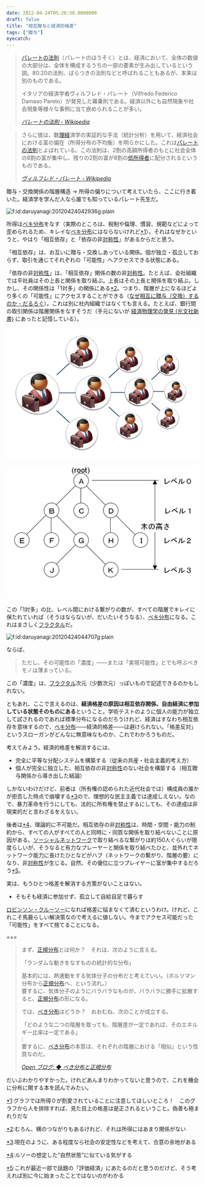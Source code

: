 ```yaml
---
date: 2012-04-24T05:26:58.0000000
draft: false
title: "相互贈与と経済的格差"
tags: ["贈与"]
eyecatch: 
---
```


<blockquote cite="http://ja.wikipedia.org/wiki/%E3%83%91%E3%83%AC%E3%83%BC%E3%83%88%E3%81%AE%E6%B3%95%E5%89%87">
<p><a class="keyword" href="http://d.hatena.ne.jp/keyword/%A5%D1%A5%EC%A1%BC%A5%C8%A4%CE%CB%A1%C2%A7">パレートの法則</a>（パレートのほうそく）とは、経済において、全体の数値の大部分は、全体を構成するうちの一部の要素が生み出しているという説。80:20の法則、ばらつきの法則などと呼ばれることもあるが、本来は別のものである。</p><p>イタリアの経済学者ヴィルフレド・パレート（Vilfredo Federico Damaso Pareto）が発見した冪乗則である。経済以外にも自然現象や社会現象等様々な事例に当て嵌められることが多い。</p>

<cite><a href="http://ja.wikipedia.org/wiki/%E3%83%91%E3%83%AC%E3%83%BC%E3%83%88%E3%81%AE%E6%B3%95%E5%89%87">&#x30D1;&#x30EC;&#x30FC;&#x30C8;&#x306E;&#x6CD5;&#x5247; - Wikipedia</a></cite>
</blockquote>

<blockquote cite="http://ja.wikipedia.org/wiki/%E3%83%B4%E3%82%A3%E3%83%AB%E3%83%95%E3%83%AC%E3%83%89%E3%83%BB%E3%83%91%E3%83%AC%E3%83%BC%E3%83%88">
<p>さらに彼は、数<a class="keyword" href="http://d.hatena.ne.jp/keyword/%CD%FD%B7%D0">理経</a>済学の実証的な手法（統計分析）を用いて、経済社会における富の偏在（所得分布の不均衡）を明らかにした。これは<a class="keyword" href="http://d.hatena.ne.jp/keyword/%A5%D1%A5%EC%A1%BC%A5%C8%A4%CE%CB%A1%C2%A7">パレートの法則</a>とよばれている。この法則は、2割の高額所得者のもとに社会全体の8割の富が集中し、残りの2割の富が8割の<a class="keyword" href="http://d.hatena.ne.jp/keyword/%C4%E3%BD%EA%C6%C0%BC%D4">低所得者</a>に配分されるというものである。</p>

<cite><a href="http://ja.wikipedia.org/wiki/%E3%83%B4%E3%82%A3%E3%83%AB%E3%83%95%E3%83%AC%E3%83%89%E3%83%BB%E3%83%91%E3%83%AC%E3%83%BC%E3%83%88">&#x30F4;&#x30A3;&#x30EB;&#x30D5;&#x30EC;&#x30C9;&#x30FB;&#x30D1;&#x30EC;&#x30FC;&#x30C8; - Wikipedia</a></cite>
</blockquote>
<p>贈与・交換関係の階層構造 → 所得の偏りについて考えていたら、ここに行き着いた。経済学を学んだ人なら誰でも知っているパレート先生だ。</p><p><img src="http://cdn-ak.f.st-hatena.com/images/fotolife/d/daruyanagi/20120424/20120424042936.gif" alt="f:id:daruyanagi:20120424042936g:plain" title="f:id:daruyanagi:20120424042936g:plain" class="hatena-fotolife"></p><p>所得は<a class="keyword" href="http://d.hatena.ne.jp/keyword/%A5%D9%A5%AD%CA%AC%C9%DB">ベキ分布</a>をなす（実際のところは、税制や倫理、慣習、規範などによって歪められるため、キレイな<a class="keyword" href="http://d.hatena.ne.jp/keyword/%A5%D9%A5%AD%CA%AC%C9%DB">ベキ分布</a>にはならないけれど<a href="#f1" name="fn1" title="グラフでは所得０が割愛されていることに注意してほしいところ！　このグラフから人を排除すれば、見た目上の格差は是正されるということ。偽善も極まれりだな">*1</a>）。それはなぜかというと、やはり「相互依存」と「依存の非<a class="keyword" href="http://d.hatena.ne.jp/keyword/%C2%D0%BE%CE%C0%AD">対称性</a>」があるからだと思う。</p><p>「相互依存」は、お互いに贈与・交換しあっている関係。個が独立・孤立しておらず、取引を通じてそれぞれの「可能性」へアクセスできる状態にある。</p><p>「依存の非<a class="keyword" href="http://d.hatena.ne.jp/keyword/%C2%D0%BE%CE%C0%AD">対称性</a>」は、「相互依存」関係の数の非<a class="keyword" href="http://d.hatena.ne.jp/keyword/%C2%D0%BE%CE%C0%AD">対称性</a>。たとえば、会社組織では平社員はその上長と関係を取り結ぶ。上長はその上長と関係を取り結ぶ。しかし、その関係性は「1対多」の関係にある<a href="#f2" name="fn2" title="むろん、横のつながりもあるけれど、それは所得にはあまり関係がない">*2</a>。つまり、階層が上になるほどより多くの「可能性」にアクセスすることができる（<a href="http://daruyanagi.hatenablog.com/entry/2012/04/11/060029">&#x306A;&#x305C;&#x76F8;&#x4E92;&#x306B;&#x8D08;&#x4E0E;&#xFF08;&#x4EA4;&#x63DB;&#xFF09;&#x3059;&#x308B;&#x306E;&#x304B; - &#x3060;&#x308B;&#x308D;&#x3050;</a>）。これは別に社内組織ではなくても言える。たとえば、銀行間の取引関係は階層関係をなすそうだ（手元にないが <a href="http://d.hatena.ne.jp/asin/4334032672">経済物理学の発見 (光文社新書)</a> にあったと記憶している）。</p><p><img src="20120424044430.png" alt="f:id:daruyanagi:20120424044430p:plain" title="f:id:daruyanagi:20120424044430p:plain" class="hatena-fotolife"></p><p><img src="20120424045212.png" alt="f:id:daruyanagi:20120424045212p:plain" title="f:id:daruyanagi:20120424045212p:plain" class="hatena-fotolife"></p><p>この「1対多」の比、レベル間における繋がりの数が、すべての階層でキレイに保たれていれば（そうはならないが、だいたいそうなる）、<a class="keyword" href="http://d.hatena.ne.jp/keyword/%A5%D9%A5%AD%CA%AC%C9%DB">ベキ分布</a>になる。これはまさしく<a class="keyword" href="http://d.hatena.ne.jp/keyword/%A5%D5%A5%E9%A5%AF%A5%BF%A5%EB">フラクタル</a>だ。</p><p><img src="http://cdn-ak.f.st-hatena.com/images/fotolife/d/daruyanagi/20120424/20120424044707.gif" alt="f:id:daruyanagi:20120424044707g:plain" title="f:id:daruyanagi:20120424044707g:plain" class="hatena-fotolife"></p><p>ならば、</p>

<blockquote>
<p>ただし、その可能性の「濃度」――または「実現可能性」とでも呼ぶべきモノは薄まっている。</p>

</blockquote>
<p>この「濃度」は、<a class="keyword" href="http://d.hatena.ne.jp/keyword/%A5%D5%A5%E9%A5%AF%A5%BF%A5%EB">フラクタル</a>次元（少数次元）っぽいもので記述できるのかもしれない。</p><p>ともあれ、ここで言えるのは、<b>経済格差の原因は相互依存関係、自由経済に参加している状態そのものにある</b>ということ。学術テストのように個人の能力が独立して試されるのであれば標準分布になるのだろうけれど、経済はすなわち相互依存を意味するので、<a class="keyword" href="http://d.hatena.ne.jp/keyword/%A5%D9%A5%AD%CA%AC%C9%DB">ベキ分布</a>――経済的格差――は避けられない。「格差反対」というスローガンがどんなに無意味なものか、これでわかろうものだ。</p><p>考えてみよう。経済的格差を解消するには、</p>

<ul>
<li>完全に平等な分配システムを構築する（従来の共産・社会主義的考え方）</li>
<li>個人が完全に独立した、相互依存の非<a class="keyword" href="http://d.hatena.ne.jp/keyword/%C2%D0%BE%CE%C0%AD">対称性</a>のない社会を構築する（相互贈与関係から導き出した結論）</li>
</ul><p>しかないわけだけど、前者は（所有権の認められた近代社会では）構成員の誰かが拒否した時点で崩壊する<a href="#f3" name="fn3" title="現在のように、ある程度なら社会の安定性などを考えて、合意の余地がある">*3</a>ので、理想的な民主主義では達成しえない。なので、暴力革命を行うにしても、法的に所有権を禁止するにしても、その達成は非現実的だと言わざるをえない。</p><p>後者は<a href="#f4" name="fn4" title="ルソーの想定した“自然状態”に似ている気がする">*4</a>、理論的に不可能だ。相互依存の非<a class="keyword" href="http://d.hatena.ne.jp/keyword/%C2%D0%BE%CE%C0%AD">対称性</a>は、時間・空間・能力の制約から、すべての人がすべての人と同時に・同質な関係を取り結べないことに原因がある。<a class="keyword" href="http://d.hatena.ne.jp/keyword/%A5%BD%A1%BC%A5%B7%A5%E3%A5%EB%A5%CD%A5%C3%A5%C8%A5%EF%A1%BC%A5%AF">ソーシャルネットワーク</a>で取り結べるな繋がりは約150人ぐらいが限度らしいが、そうなると有力なプレーヤーと関係を取り結べたひと、並外れてネットワーク能力に長けたひとなどがハブ（ネットワークの繋がり、階層の要）になり、非<a class="keyword" href="http://d.hatena.ne.jp/keyword/%C2%D0%BE%CE%C0%AD">対称性</a>が生じる。自然、その優位に立つプレイヤーに富が集中するだろう<a href="#f5" name="fn5" title="これが最近一部で話題の「評価経済」にあたるのだと思うのだけど、そう考えれば別に今に始まったことではないのがわかる">*5</a>。</p><p>実は、もうひとつ格差を解消する方策がないことはない。</p>

<ul>
<li>そもそも経済に参加せず、孤立して自給自足で暮らす</li>
</ul><p><a class="keyword" href="http://d.hatena.ne.jp/keyword/%A5%ED%A5%D3%A5%F3%A5%BD%A5%F3%A1%A6%A5%AF%A5%EB%A1%BC%A5%BD%A1%BC">ロビンソン・クルーソー</a>になれば格差に悩まなくて済むというわけ。けれど、これこそ馬鹿らしい解決策なので考えるに値しない。今までアクセス可能だった「可能性」をすべて捨てることになる。</p><p>===</p>

<blockquote cite="http://openblog.meblog.biz/article/3867715.html">
<p>まず、<a class="keyword" href="http://d.hatena.ne.jp/keyword/%C0%B5%B5%AC%CA%AC%C9%DB">正規分布</a>とは何か？　それは、次のように言える。</p><p>「ランダムな動きをなすものの統計的な分布」</p><p>基本的には、熱運動をする気体分子の分布だと考えていい。（ボルツマン分布から<a class="keyword" href="http://d.hatena.ne.jp/keyword/%C0%B5%B5%AC%CA%AC%C9%DB">正規分布</a>へ、という流れ。）<br />
要するに、気体分子のようにバラバラなものが、バラバラに勝手に拡散すると、<a class="keyword" href="http://d.hatena.ne.jp/keyword/%C0%B5%B5%AC%CA%AC%C9%DB">正規分布</a>の形になる。</p><p>では、<a class="keyword" href="http://d.hatena.ne.jp/keyword/%A4%D9%A4%AD%CA%AC%C9%DB">べき分布</a>はどうか？　おおむね、次のことが成立する。</p><p>「どのような二つの階層を取っても、階層差が一定であれば、そのエネルギー比率は一定である」<br />
:<br />
要するに、<a class="keyword" href="http://d.hatena.ne.jp/keyword/%A4%D9%A4%AD%CA%AC%C9%DB">べき分布</a>の本質は、それぞれの階層における「相似」という性質なのだ。</p>

<cite><a href="http://openblog.meblog.biz/article/3867715.html">Open &#x30D6;&#x30ED;&#x30B0;: &#x25C6; &#x3079;&#x304D;&#x5206;&#x5E03;&#x3068;&#x6B63;&#x898F;&#x5206;&#x5E03;</a></cite>
</blockquote>
<p>だいぶわかりやすかった。けれどあんまりわかってないと思うので、これを機会に分布に関する本を読んでみたい。</p>
<div class="footnote">
<p class="footnote"><a href="#fn1" name="f1" class="footnote-number">*1</a><span class="footnote-delimiter">:</span><span class="footnote-text">グラフでは所得０が割愛されていることに注意してほしいところ！　このグラフから人を排除すれば、見た目上の格差は是正されるということ。偽善も極まれりだな</span></p>
<p class="footnote"><a href="#fn2" name="f2" class="footnote-number">*2</a><span class="footnote-delimiter">:</span><span class="footnote-text">むろん、横のつながりもあるけれど、それは所得にはあまり関係がない</span></p>
<p class="footnote"><a href="#fn3" name="f3" class="footnote-number">*3</a><span class="footnote-delimiter">:</span><span class="footnote-text">現在のように、ある程度なら社会の安定性などを考えて、合意の余地がある</span></p>
<p class="footnote"><a href="#fn4" name="f4" class="footnote-number">*4</a><span class="footnote-delimiter">:</span><span class="footnote-text">ルソーの想定した“自然状態”に似ている気がする</span></p>
<p class="footnote"><a href="#fn5" name="f5" class="footnote-number">*5</a><span class="footnote-delimiter">:</span><span class="footnote-text">これが最近一部で話題の「評価経済」にあたるのだと思うのだけど、そう考えれば別に今に始まったことではないのがわかる</span></p>
</div>